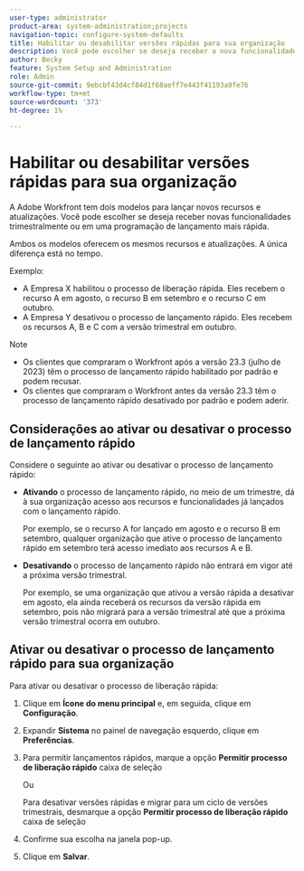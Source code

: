 ```yaml
---
user-type: administrator
product-area: system-administration;projects
navigation-topic: configure-system-defaults
title: Habilitar ou desabilitar versões rápidas para sua organização
description: Você pode escolher se deseja receber a nova funcionalidade do Workfront mensal ou trimestralmente.
author: Becky
feature: System Setup and Administration
role: Admin
source-git-commit: 9ebcbf43d4cf84d1f68aeff7e443f41193a9fe76
workflow-type: tm+mt
source-wordcount: '373'
ht-degree: 1%

---
```


# Habilitar ou desabilitar versões rápidas para sua organização

A Adobe Workfront tem dois modelos para lançar novos recursos e atualizações. Você pode escolher se deseja receber novas funcionalidades trimestralmente ou em uma programação de lançamento mais rápida.

Ambos os modelos oferecem os mesmos recursos e atualizações. A única diferença está no tempo.

Exemplo:

* A Empresa X habilitou o processo de liberação rápida. Eles recebem o recurso A em agosto, o recurso B em setembro e o recurso C em outubro.
* A Empresa Y desativou o processo de lançamento rápido. Eles recebem os recursos A, B e C com a versão trimestral em outubro.

>[!NOTE]
>
>* Os clientes que compraram o Workfront após a versão 23.3 (julho de 2023) têm o processo de lançamento rápido habilitado por padrão e podem recusar.
>* Os clientes que compraram o Workfront antes da versão 23.3 têm o processo de lançamento rápido desativado por padrão e podem aderir.

## Considerações ao ativar ou desativar o processo de lançamento rápido

Considere o seguinte ao ativar ou desativar o processo de lançamento rápido:

* **Ativando** o processo de lançamento rápido, no meio de um trimestre, dá à sua organização acesso aos recursos e funcionalidades já lançados com o lançamento rápido.

  Por exemplo, se o recurso A for lançado em agosto e o recurso B em setembro, qualquer organização que ative o processo de lançamento rápido em setembro terá acesso imediato aos recursos A e B.

* **Desativando** o processo de lançamento rápido não entrará em vigor até a próxima versão trimestral.

  Por exemplo, se uma organização que ativou a versão rápida a desativar em agosto, ela ainda receberá os recursos da versão rápida em setembro, pois não migrará para a versão trimestral até que a próxima versão trimestral ocorra em outubro.

## Ativar ou desativar o processo de lançamento rápido para sua organização

Para ativar ou desativar o processo de liberação rápida:

1. Clique em **Ícone do menu principal** e, em seguida, clique em **Configuração**.
1. Expandir **Sistema** no painel de navegação esquerdo, clique em **Preferências**.
1. Para permitir lançamentos rápidos, marque a opção **Permitir processo de liberação rápido** caixa de seleção

   Ou

   Para desativar versões rápidas e migrar para um ciclo de versões trimestrais, desmarque a opção **Permitir processo de liberação rápido** caixa de seleção

1. Confirme sua escolha na janela pop-up.
1. Clique em **Salvar**.
